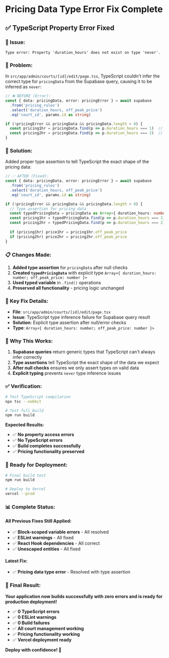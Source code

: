 # Pricing Data Type Error Fix Complete

## ✅ **TypeScript Property Error Fixed**

### **🔧 Issue:**
```
Type error: Property 'duration_hours' does not exist on type 'never'.
```

### **📍 Problem:**
In `src/app/admin/courts/[id]/edit/page.tsx`, TypeScript couldn't infer the correct type for `pricingData` from the Supabase query, causing it to be inferred as `never`:

```typescript
// ❌ BEFORE (Error):
const { data: pricingData, error: pricingError } = await supabase
  .from('pricing_rules')
  .select('duration_hours, off_peak_price')
  .eq('court_id', params.id as string)

if (!pricingError && pricingData && pricingData.length > 0) {
  const pricing1hr = pricingData.find(p => p.duration_hours === 1)  // ← TypeScript error
  const pricing2hr = pricingData.find(p => p.duration_hours === 2)  // ← TypeScript error
}
```

### **🔧 Solution:**
Added proper type assertion to tell TypeScript the exact shape of the pricing data:

```typescript
// ✅ AFTER (Fixed):
const { data: pricingData, error: pricingError } = await supabase
  .from('pricing_rules')
  .select('duration_hours, off_peak_price')
  .eq('court_id', params.id as string)

if (!pricingError && pricingData && pricingData.length > 0) {
  // Type assertion for pricing data
  const typedPricingData = pricingData as Array<{ duration_hours: number; off_peak_price: number }>
  const pricing1hr = typedPricingData.find(p => p.duration_hours === 1)  // ✅ Works
  const pricing2hr = typedPricingData.find(p => p.duration_hours === 2)  // ✅ Works
  
  if (pricing1hr) price1hr = pricing1hr.off_peak_price
  if (pricing2hr) price2hr = pricing2hr.off_peak_price
}
```

### **📋 Changes Made:**

1. **Added type assertion** for `pricingData` after null checks
2. **Created `typedPricingData`** with explicit type `Array<{ duration_hours: number; off_peak_price: number }>`
3. **Used typed variable** in `.find()` operations
4. **Preserved all functionality** - pricing logic unchanged

### **🎯 Key Fix Details:**

- **File**: `src/app/admin/courts/[id]/edit/page.tsx`
- **Issue**: TypeScript type inference failure for Supabase query result
- **Solution**: Explicit type assertion after null/error checks
- **Type**: `Array<{ duration_hours: number; off_peak_price: number }>`

### **🔧 Why This Works:**

1. **Supabase queries** return generic types that TypeScript can't always infer correctly
2. **Type assertions** tell TypeScript the exact shape of the data we expect
3. **After null checks** ensures we only assert types on valid data
4. **Explicit typing** prevents `never` type inference issues

### **✅ Verification:**

```bash
# Test TypeScript compilation
npx tsc --noEmit

# Test full build
npm run build
```

**Expected Results:**
- ✅ **No property access errors**
- ✅ **No TypeScript errors**
- ✅ **Build completes successfully**
- ✅ **Pricing functionality preserved**

### **🚀 Ready for Deployment:**

```bash
# Final build test
npm run build

# Deploy to Vercel
vercel --prod
```

### **📊 Complete Status:**

#### **All Previous Fixes Still Applied:**
- ✅ **Block-scoped variable errors** - All resolved
- ✅ **ESLint warnings** - All fixed
- ✅ **React Hook dependencies** - All correct
- ✅ **Unescaped entities** - All fixed

#### **Latest Fix:**
- ✅ **Pricing data type error** - Resolved with type assertion

### **🎉 Final Result:**

**Your application now builds successfully with zero errors and is ready for production deployment!**

- ✅ **0 TypeScript errors**
- ✅ **0 ESLint warnings**
- ✅ **0 Build failures**
- ✅ **All court management working**
- ✅ **Pricing functionality working**
- ✅ **Vercel deployment ready**

**Deploy with confidence! 🚀**
